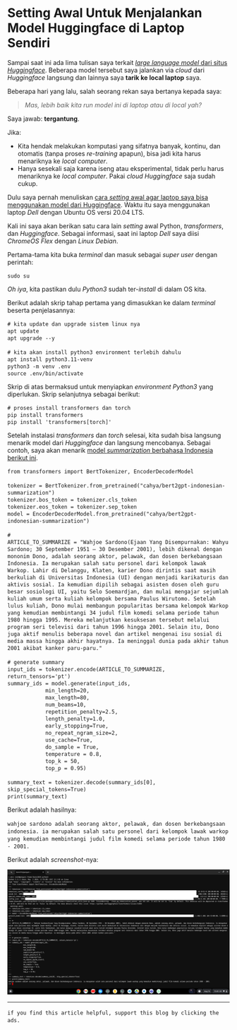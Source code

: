 # Setting Awal Untuk Menjalankan Model Huggingface di Laptop Sendiri


Sampai saat ini ada lima tulisan saya terkait [*large language model*
dari situs *Huggingface*](https://ikanx101.com/tags/#huggingface).
Beberapa model tersebut saya jalankan via *cloud* dari *Huggingface*
langsung dan lainnya saya **tarik ke local laptop** saya.

Beberapa hari yang lalu, salah seorang rekan saya bertanya kepada saya:

> *Mas, lebih baik kita run model ini di laptop atau di local yah?*

Saya jawab: **tergantung**.

Jika:

- Kita hendak melakukan komputasi yang sifatnya banyak, kontinu, dan
  otomatis (tanpa proses *re-training* apapun), bisa jadi kita harus
  menariknya ke *local computer*.
- Hanya sesekali saja karena iseng atau eksperimental, tidak perlu harus
  menariknya ke *local computer*. Pakai *cloud Huggingface* saja sudah
  cukup.

Dulu saya pernah menuliskan [cara *setting* awal agar laptop saya bisa
menggunakan model dari
Huggingface](https://ikanx101.com/blog/install-huggingface/). Waktu itu
saya menggunakan laptop *Dell* dengan Ubuntu OS versi 20.04 LTS.

Kali ini saya akan berikan satu cara lain *setting* awal Python,
*transformers*, dan *Huggingface*. Sebagai informasi, saat ini laptop
*Dell* saya diisi *ChromeOS Flex* dengan *Linux Debian*.

Pertama-tama kita buka *terminal* dan masuk sebagai *super user* dengan
perintah:

    sudo su

*Oh iya*, kita pastikan dulu *Python3* sudah ter-*install* di dalam OS
kita.

Berikut adalah skrip tahap pertama yang dimasukkan ke dalam *terminal*
beserta penjelasannya:

    # kita update dan upgrade sistem linux nya
    apt update
    apt upgrade --y

    # kita akan install python3 environment terlebih dahulu
    apt install python3.11-venv
    python3 -m venv .env
    source .env/bin/activate

Skrip di atas bermaksud untuk menyiapkan *environment* *Python3* yang
diperlukan. Skrip selanjutnya sebagai berikut:

    # proses install transformers dan torch
    pip install transformers
    pip install 'transformers[torch]'

Setelah instalasi *transformers* dan *torch* selesai, kita sudah bisa
langsung menarik model dari *Huggingface* dan langsung mencobanya.
Sebagai contoh, saya akan menarik [model *summarization* berbahasa
Indonesia berikut
ini](https://huggingface.co/cahya/bert2gpt-indonesian-summarization).

    from transformers import BertTokenizer, EncoderDecoderModel

    tokenizer = BertTokenizer.from_pretrained("cahya/bert2gpt-indonesian-summarization")
    tokenizer.bos_token = tokenizer.cls_token
    tokenizer.eos_token = tokenizer.sep_token
    model = EncoderDecoderModel.from_pretrained("cahya/bert2gpt-indonesian-summarization")

    #  
    ARTICLE_TO_SUMMARIZE = "Wahjoe Sardono(Ejaan Yang Disempurnakan: Wahyu Sardono; 30 September 1951 – 30 Desember 2001), lebih dikenal dengan mononim Dono, adalah seorang aktor, pelawak, dan dosen berkebangsaan Indonesia. Ia merupakan salah satu personel dari kelompok lawak Warkop. Lahir di Delanggu, Klaten, karier Dono dirintis saat masih berkuliah di Universitas Indonesia (UI) dengan menjadi karikaturis dan aktivis sosial. Ia kemudian dipilih sebagai asisten dosen oleh guru besar sosiologi UI, yaitu Selo Soemardjan, dan mulai mengajar sejumlah kuliah umum serta kuliah kelompok bersama Paulus Wirutomo. Setelah lulus kuliah, Dono mulai membangun popularitas bersama kelompok Warkop yang kemudian membintangi 34 judul film komedi selama periode tahun 1980 hingga 1995. Mereka melanjutkan kesuksesan tersebut melalui program seri televisi dari tahun 1996 hingga 2001. Selain itu, Dono juga aktif menulis beberapa novel dan artikel mengenai isu sosial di media massa hingga akhir hayatnya. Ia meninggal dunia pada akhir tahun 2001 akibat kanker paru-paru."

    # generate summary
    input_ids = tokenizer.encode(ARTICLE_TO_SUMMARIZE, return_tensors='pt')
    summary_ids = model.generate(input_ids,
                min_length=20,
                max_length=80, 
                num_beams=10,
                repetition_penalty=2.5, 
                length_penalty=1.0, 
                early_stopping=True,
                no_repeat_ngram_size=2,
                use_cache=True,
                do_sample = True,
                temperature = 0.8,
                top_k = 50,
                top_p = 0.95)

    summary_text = tokenizer.decode(summary_ids[0], skip_special_tokens=True)
    print(summary_text)

Berikut adalah hasilnya:

`wahjoe sardono adalah seorang aktor, pelawak, dan dosen berkebangsaan indonesia. ia merupakan salah satu personel dari kelompok lawak warkop yang kemudian membintangi judul film komedi selama periode tahun 1980 - 2001.`

Berikut adalah *screenshot*-nya:

<img src="hug.png" data-fig-align="center" width="600" />

------------------------------------------------------------------------

`if you find this article helpful, support this blog by clicking the ads.`
